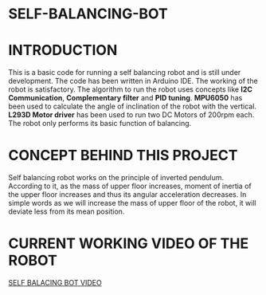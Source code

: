 # SELF-BALANCING-BOT

# INTRODUCTION
This is a basic code for running a self balancing robot and is still under development. The code has 
been written in Arduino IDE.
The working of the robot is satisfactory. The algorithm to run the robot uses concepts like
**I2C Communication**, **Complementary filter** and **PID tuning**. **MPU6050** has been used to calculate the 
angle of inclination of the robot with the vertical. **L293D Motor driver** has been used to run two
DC Motors of 200rpm each. The robot only performs its basic function of balancing.

# CONCEPT BEHIND THIS PROJECT
Self balancing robot works on the principle of inverted pendulum. According to it, as the mass of upper floor
increases, moment of inertia of the upper floor increases and thus its angular acceleration decreases. In simple words
as we will increase the mass of upper floor of the robot, it will deviate less from its mean position.

# CURRENT WORKING VIDEO OF THE ROBOT
[SELF BALACING BOT VIDEO](https://drive.google.com/file/d/1_SxAagJUW3OofHMXuxUm8yrXQoLHnXQo/view?usp=sharing)

